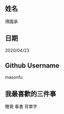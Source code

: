姓名
----
傅國承

日期
----
2020/04/23

Github Username
---------------
masonfu

我最喜歡的三件事
---------------
睡覺 看書 背單字